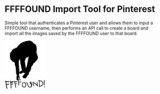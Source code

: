# FFFFOUND Import Tool for Pinterest

Simple tool that authenticates a Pinterest user and allows them to input a FFFFOUND username, then performs an API call to create a board and import all the images saved by the FFFFOUND user to that board.

![FFFFOUND Logo](/img/ffffound_logo.gif)

